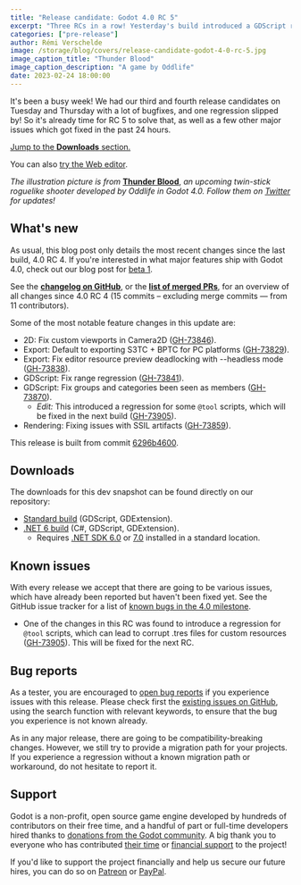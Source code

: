 ```yaml
---
title: "Release candidate: Godot 4.0 RC 5"
excerpt: "Three RCs in a row! Yesterday's build introduced a GDScript regression, so here's a new release candidate to fix that."
categories: ["pre-release"]
author: Rémi Verschelde
image: /storage/blog/covers/release-candidate-godot-4-0-rc-5.jpg
image_caption_title: "Thunder Blood"
image_caption_description: "A game by Oddlife"
date: 2023-02-24 18:00:00
---
```


It's been a busy week! We had our third and fourth release candidates on Tuesday and Thursday with a lot of bugfixes, and one regression slipped by! So it's already time for RC 5 to solve that, as well as a few other major issues which got fixed in the past 24 hours.

[Jump to the **Downloads** section.](#downloads)

You can also [try the Web editor](https://editor.godotengine.org/releases/4.0.rc5/godot.editor.html).

*The illustration picture is from* [**Thunder Blood**](https://twitter.com/OddlifeAlive), *an upcoming twin-stick roguelike shooter developed by Oddlife in Godot 4.0. Follow them on [Twitter](https://twitter.com/OddlifeAlive) for updates!*

## What's new

As usual, this blog post only details the most recent changes since the last build, 4.0 RC 4. If you're interested in what major features ship with Godot 4.0, check out our blog post for [beta 1](/article/dev-snapshot-godot-4-0-beta-1).

See the [**changelog on GitHub**](https://github.com/godotengine/godot/compare/e0de3573f3fc86062763152f5a1ac62f5a986da3...6296b46008fb8d8e5cb9b60af05fa1ea26b8f600), or the [**list of merged PRs**](https://github.com/godotengine/godot/pulls?q=is%3Apr+merged%3A2023-02-23T14%3A00..2023-02-24T15%3A00+is%3Amerged+sort%3Acreated-asc+milestone%3A4.0), for an overview of all changes since 4.0 RC 4 (15 commits – excluding merge commits ― from 11 contributors).

Some of the most notable feature changes in this update are:

- 2D: Fix custom viewports in Camera2D ([GH-73846](https://github.com/godotengine/godot/pull/73846)).
- Export: Default to exporting S3TC + BPTC for PC platforms ([GH-73829](https://github.com/godotengine/godot/pull/73829)).
- Export: Fix editor resource preview deadlocking with --headless mode ([GH-73838](https://github.com/godotengine/godot/pull/73838)).
- GDScript: Fix range regression ([GH-73841](https://github.com/godotengine/godot/pull/73841)).
- GDScript: Fix groups and categories been seen as members ([GH-73870](https://github.com/godotengine/godot/pull/73870)).
  * *Edit:* This introduced a regression for some `@tool` scripts, which will be fixed in the next build ([GH-73905](https://github.com/godotengine/godot/issues/73905)).
- Rendering: Fixing issues with SSIL artifacts ([GH-73859](https://github.com/godotengine/godot/pull/73859)).

This release is built from commit [6296b4600](https://github.com/godotengine/godot/commit/6296b46008fb8d8e5cb9b60af05fa1ea26b8f600).

## Downloads

The downloads for this dev snapshot can be found directly on our repository:

* [Standard build](https://github.com/godotengine/godot-builds/releases/4.0-rc5) (GDScript, GDExtension).
* [.NET 6 build](https://github.com/godotengine/godot-builds/releases/4.0-rc5) (C#, GDScript, GDExtension).
  - Requires [.NET SDK 6.0](https://dotnet.microsoft.com/en-us/download/dotnet/6.0) or [7.0](https://dotnet.microsoft.com/en-us/download/dotnet/7.0) installed in a standard location.

## Known issues

With every release we accept that there are going to be various issues, which have already been reported but haven't been fixed yet. See the GitHub issue tracker for a list of [known bugs in the 4.0 milestone](https://github.com/godotengine/godot/issues?q=is%3Aissue+is%3Aopen+milestone%3A4.0+label%3Abug+).

- One of the changes in this RC was found to introduce a regression for `@tool` scripts, which can lead to corrupt .tres files for custom resources ([GH-73905](https://github.com/godotengine/godot/issues/73905)). This will be fixed for the next RC.

## Bug reports

As a tester, you are encouraged to [open bug reports](https://github.com/godotengine/godot/issues) if you experience issues with this release. Please check first the [existing issues on GitHub](https://github.com/godotengine/godot/issues), using the search function with relevant keywords, to ensure that the bug you experience is not known already.

As in any major release, there are going to be compatibility-breaking changes. However, we still try to provide a migration path for your projects. If you experience a regression without a known migration path or workaround, do not hesitate to report it.

## Support

Godot is a non-profit, open source game engine developed by hundreds of contributors on their free time, and a handful of part or full-time developers hired thanks to [donations from the Godot community](https://godotengine.org/donate). A big thank you to everyone who has contributed [their time](https://github.com/godotengine/godot/blob/master/AUTHORS.md) or [financial support](https://github.com/godotengine/godot/blob/master/DONORS.md) to the project!

If you'd like to support the project financially and help us secure our future hires, you can do so on [Patreon](https://www.patreon.com/godotengine) or [PayPal](https://godotengine.org/donate).
